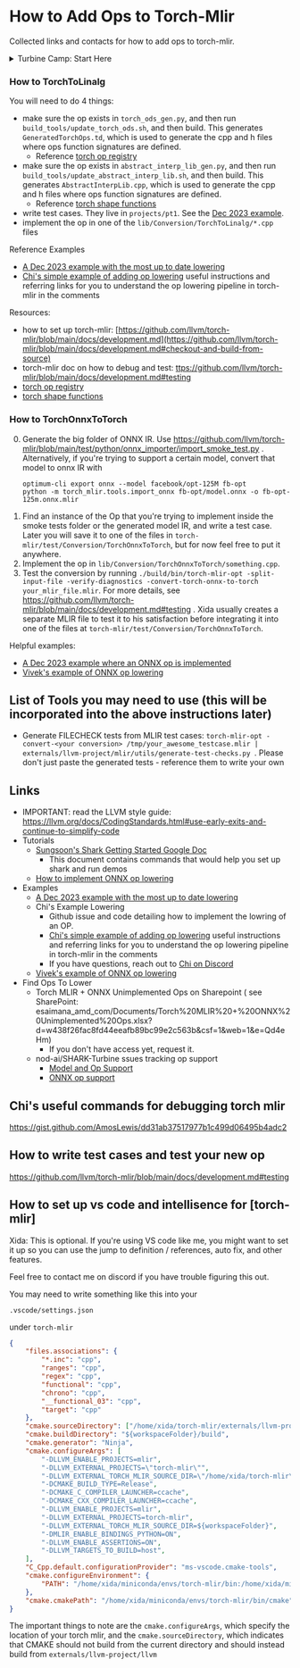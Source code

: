 # How to Add Ops to Torch-Mlir

Collected links and contacts for how to add ops to torch-mlir.


<details>
<summary>Turbine Camp: Start Here</summary>
This document was previously known as `turbine-camp.md` to Nod.ai. "Turbine Camp" is part of Nod.ai's onboarding process. Welcome to turbine camp. This document originated at Nod.ai as a part of onboardding process, where new nod-ai folks learn about the architecture of our work by adding support for 2 ops to torch-mlir. I decided to put this into torch mlir because a lot of this is about torch-mlir.

Written & maintained by @renxida

Guides by other folks that were used during the creation of this document:
- [Chi Liu](https://gist.github.com/AmosLewis/dd31ab37517977b1c499d06495b4adc2)
- [Sunsoon](https://docs.google.com/document/d/1H79DwW_wnVzUU81EogwY5ueXgnl-QzKet1p2lnqPar4/edit?pli=1)

## Before you begin...

Nod-ai maintains the pipeline below, which allows us to take a ML model from e.g. huggingface, and compile it to a variety of devices including llvm-cpu, rocm and cuda and more as an optimized `vmfb` binary.

1. The pipeline begins with a huggingface model, or some other supported source like llama.cpp.
2. [nod-ai/SHARK-Turbine](https://github.com/nod-ai/SHARK-Turbine) takes a huggingface model and exports a `.mlir` file.
3. **[llvm/torch-mlir](https://github.com/llvm/torch-mlir)**, which you will be working on in turbine-camp, will lower torchscript, torch dialect, and torch aten ops further into a mixture `linalg` or `math` MLIR dialects (with occasionally other dialects in the mix)
4. [IREE](https://github.com/openxla/iree) converts the final `.mlir` file into a binary (typically `.vmfb`) for running on a device (llvm-cpu, rocm, vulcan, cuda, etc).

The details of how we do it and helpful commands to help you set up each repo is in [Sungsoon's Shark Getting Started Google Doc](https://docs.google.com/document/d/1H79DwW_wnVzUU81EogwY5ueXgnl-QzKet1p2lnqPar4/edit?pli=1)

PS: IREE is pronounced Eerie, and hence the ghost icon.

## How to begin
1. You will start by adding support for 2 ops in torch-mlir, to get you familiar with the center of our pipeline. Begin by reading [torch-mlir's documentation on how to implement a new torch op](https://github.com/llvm/torch-mlir/blob/main/docs/Torch-ops-E2E-implementation.md), and set up `llvm/torch_mlir` using https://github.com/llvm/torch-mlir/blob/main/docs/development.md
2. Pick 1 of the yet-unimplemented from the following. You should choose something that looks easy to you. **Make sure you create an issue by clicking the little "target" icon to the right of the op, thereby marking the op as yours**
    - [TorchToLinalg ops tracking issue](https://github.com/nod-ai/SHARK-Turbine/issues/347)
    - [TorchOnnnxToTorch ops tracking issue](https://github.com/nod-ai/SHARK-Turbine/issues/215)
3. Implement it. For torch -> linalg, see the how to torchop section below. For Onnx ops, see how to onnx below.
5. Make a pull request and reference your issue. When the pull request is closed, also close your issue to mark the op as done

</details>

### How to TorchToLinalg

You will need to do 4 things:
- make sure the op exists in `torch_ods_gen.py`, and then run `build_tools/update_torch_ods.sh`, and then build. This generates `GeneratedTorchOps.td`, which is used to generate the cpp and h files where ops function signatures are defined.
    - Reference [torch op registry](https://github.com/pytorch/pytorch/blob/7451dd058564b5398af79bfc1e2669d75f9ecfa2/torch/csrc/jit/passes/utils/op_registry.cpp#L21)
- make sure the op exists in `abstract_interp_lib_gen.py`, and then run `build_tools/update_abstract_interp_lib.sh`, and then build. This generates `AbstractInterpLib.cpp`, which is used to generate the cpp and h files where ops function signatures are defined.
    - Reference [torch shape functions](https://github.com/pytorch/pytorch/blob/7451dd058564b5398af79bfc1e2669d75f9ecfa2/torch/jit/_shape_functions.py#L1311)
- write test cases. They live in `projects/pt1`. See the [Dec 2023 example](https://github.com/llvm/torch-mlir/pull/2640/files).
- implement the op in one of the `lib/Conversion/TorchToLinalg/*.cpp` files

Reference Examples
- [A Dec 2023 example with the most up to date lowering](https://github.com/llvm/torch-mlir/pull/2640/files)
- [Chi's simple example of adding op lowering](https://github.com/llvm/torch-mlir/pull/1454) useful instructions and referring links for you to understand the op lowering pipeline in torch-mlir in the comments

Resources:
- how to set up torch-mlir: [https://github.com/llvm/torch-mlir/blob/main/docs/development.md](https://github.com/llvm/torch-mlir/blob/main/docs/development.md#checkout-and-build-from-source)
- torch-mlir doc on how to debug and test: [ttps://github.com/llvm/torch-mlir/blob/main/docs/development.md#testing](https://github.com/llvm/torch-mlir/blob/main/docs/development.md#testing)
- [torch op registry](https://github.com/pytorch/pytorch/blob/7451dd058564b5398af79bfc1e2669d75f9ecfa2/torch/csrc/jit/passes/utils/op_registry.cpp#L21)
- [torch shape functions](https://github.com/pytorch/pytorch/blob/7451dd058564b5398af79bfc1e2669d75f9ecfa2/torch/jit/_shape_functions.py#L1311)

### How to TorchOnnxToTorch
0. Generate the big folder of ONNX IR. Use https://github.com/llvm/torch-mlir/blob/main/test/python/onnx_importer/import_smoke_test.py . Alternatively, if you're trying to support a certain model, convert that model to onnx IR with
   ```
   optimum-cli export onnx --model facebook/opt-125M fb-opt
   python -m torch_mlir.tools.import_onnx fb-opt/model.onnx -o fb-opt-125m.onnx.mlir
   ```
2. Find an instance of the Op that you're trying to implement inside the smoke tests folder or the generated model IR, and write a test case. Later you will save it to one of the files in `torch-mlir/test/Conversion/TorchOnnxToTorch`, but for now feel free to put it anywhere.
3. Implement the op in `lib/Conversion/TorchOnnxToTorch/something.cpp`.
4. Test the conversion by running `./build/bin/torch-mlir-opt -split-input-file -verify-diagnostics -convert-torch-onnx-to-torch your_mlir_file.mlir`. For more details, see https://github.com/llvm/torch-mlir/blob/main/docs/development.md#testing . Xida usually creates a separate MLIR file to test it to his satisfaction before integrating it into one of the files at `torch-mlir/test/Conversion/TorchOnnxToTorch`.

Helpful examples:
- [A Dec 2023 example where an ONNX op is implemented](https://github.com/llvm/torch-mlir/pull/2641/files#diff-b584b152020af6d2e5dbf62a08b2f25ed5afc2c299228383b9651d22d44b5af4R493)
- [Vivek's example of ONNX op lowering](https://github.com/llvm/torch-mlir/commit/dc9ea08db5ac295b4b3f91fc776fef6a702900b9)

## List of Tools you may need to use (this will be incorporated into the above instructions later)

- Generate FILECHECK tests from MLIR test cases: `torch-mlir-opt -convert-<your conversion> /tmp/your_awesome_testcase.mlir | externals/llvm-project/mlir/utils/generate-test-checks.py
`. Please don't just paste the generated tests - reference them to write your own

## Links
- IMPORTANT: read the LLVM style guide: https://llvm.org/docs/CodingStandards.html#use-early-exits-and-continue-to-simplify-code
- Tutorials
  - [Sungsoon's Shark Getting Started Google Doc](https://docs.google.com/document/d/1H79DwW_wnVzUU81EogwY5ueXgnl-QzKet1p2lnqPar4/edit?pli=1)
    - This document contains commands that would help you set up shark and run demos
  - [How to implement ONNX op lowering](https://github.com/llvm/torch-mlir/blob/main/docs/importers/onnx_importer.md)
- Examples
  - [A Dec 2023 example with the most up to date lowering](https://github.com/llvm/torch-mlir/pull/2640/files)
  - Chi's Example Lowering
    - Github issue and code detailing how to implement the lowring of an OP.
    - [Chi's simple example of adding op lowering](https://github.com/llvm/torch-mlir/pull/1454) useful instructions and referring links for you to understand the op lowering pipeline in torch-mlir in the comments
    - If you have questions, reach out to [Chi on Discord](https://discordapp.com/channels/973663919757492264/1104195883307892837/1180233875058868224)
  - [Vivek's example of ONNX op lowering](https://github.com/llvm/torch-mlir/commit/dc9ea08db5ac295b4b3f91fc776fef6a702900b9)
- Find Ops To Lower
  - Torch MLIR + ONNX Unimplemented Ops on Sharepoint ( see SharePoint: esaimana_amd_com/Documents/Torch%20MLIR%20+%20ONNX%20Unimplemented%20Ops.xlsx?d=w438f26fac8fd44eeafb89bc99e2c563b&csf=1&web=1&e=Qd4eHm)
    - If you don't have access yet, request it.
  - nod-ai/SHARK-Turbine ssues tracking op support
    - [Model and Op Support](https://github.com/nod-ai/SHARK-Turbine/issues/119)
    - [ONNX op support](https://github.com/nod-ai/SHARK-Turbine/issues/215)


## Chi's useful commands for debugging torch mlir

https://gist.github.com/AmosLewis/dd31ab37517977b1c499d06495b4adc2

## How to write test cases and test your new op

https://github.com/llvm/torch-mlir/blob/main/docs/development.md#testing



## How to set up vs code and intellisence for [torch-mlir]
Xida: This is optional. If you're using VS code like me, you might want to set it up so you can use the jump to definition / references, auto fix, and other features.

Feel free to contact me on discord if you have trouble figuring this out.

You may need to write something like this into your

```.vscode/settings.json```

under `torch-mlir`

```json
{
    "files.associations": {
        "*.inc": "cpp",
        "ranges": "cpp",
        "regex": "cpp",
        "functional": "cpp",
        "chrono": "cpp",
        "__functional_03": "cpp",
        "target": "cpp"
    },
    "cmake.sourceDirectory": ["/home/xida/torch-mlir/externals/llvm-project/llvm"],
    "cmake.buildDirectory": "${workspaceFolder}/build",
    "cmake.generator": "Ninja",
    "cmake.configureArgs": [
        "-DLLVM_ENABLE_PROJECTS=mlir",
        "-DLLVM_EXTERNAL_PROJECTS=\"torch-mlir\"",
        "-DLLVM_EXTERNAL_TORCH_MLIR_SOURCE_DIR=\"/home/xida/torch-mlir\"",
        "-DCMAKE_BUILD_TYPE=Release",
        "-DCMAKE_C_COMPILER_LAUNCHER=ccache",
        "-DCMAKE_CXX_COMPILER_LAUNCHER=ccache",
        "-DLLVM_ENABLE_PROJECTS=mlir",
        "-DLLVM_EXTERNAL_PROJECTS=torch-mlir",
        "-DLLVM_EXTERNAL_TORCH_MLIR_SOURCE_DIR=${workspaceFolder}",
        "-DMLIR_ENABLE_BINDINGS_PYTHON=ON",
        "-DLLVM_ENABLE_ASSERTIONS=ON",
        "-DLLVM_TARGETS_TO_BUILD=host",
    ],
    "C_Cpp.default.configurationProvider": "ms-vscode.cmake-tools",
    "cmake.configureEnvironment": {
        "PATH": "/home/xida/miniconda/envs/torch-mlir/bin:/home/xida/miniconda/condabin:/home/xida/miniconda/bin:/home/xida/miniconda/bin:/home/xida/miniconda/condabin:/home/xida/miniconda/bin:/home/xida/miniconda/bin:/home/xida/miniconda/condabin:/usr/local/sbin:/usr/local/bin:/usr/sbin:/usr/bin:/sbin:/bin:/usr/games:/usr/local/games:/snap/bin"
    },
    "cmake.cmakePath": "/home/xida/miniconda/envs/torch-mlir/bin/cmake", // make sure this is a cmake that knows where your python is
}
```
The important things to note are the `cmake.configureArgs`, which specify the location of your torch mlir, and the `cmake.sourceDirectory`, which indicates that CMAKE should not build from the current directory and should instead build from `externals/llvm-project/llvm`
